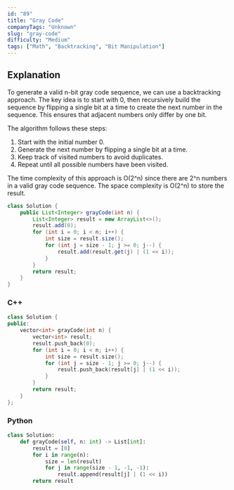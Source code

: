 ```yaml
---
id: "89"
title: "Gray Code"
companyTags: "Unknown"
slug: "gray-code"
difficulty: "Medium"
tags: ["Math", "Backtracking", "Bit Manipulation"]
---
```


## Explanation

To generate a valid n-bit gray code sequence, we can use a backtracking approach. The key idea is to start with 0, then recursively build the sequence by flipping a single bit at a time to create the next number in the sequence. This ensures that adjacent numbers only differ by one bit.

The algorithm follows these steps:
1. Start with the initial number 0.
2. Generate the next number by flipping a single bit at a time.
3. Keep track of visited numbers to avoid duplicates.
4. Repeat until all possible numbers have been visited.

The time complexity of this approach is O(2^n) since there are 2^n numbers in a valid gray code sequence. The space complexity is O(2^n) to store the result.
```java
class Solution {
    public List<Integer> grayCode(int n) {
        List<Integer> result = new ArrayList<>();
        result.add(0);
        for (int i = 0; i < n; i++) {
            int size = result.size();
            for (int j = size - 1; j >= 0; j--) {
                result.add(result.get(j) | (1 << i));
            }
        }
        return result;
    }
}
```

### C++
```cpp
class Solution {
public:
    vector<int> grayCode(int n) {
        vector<int> result;
        result.push_back(0);
        for (int i = 0; i < n; i++) {
            int size = result.size();
            for (int j = size - 1; j >= 0; j--) {
                result.push_back(result[j] | (1 << i));
            }
        }
        return result;
    }
};
```

### Python
```python
class Solution:
    def grayCode(self, n: int) -> List[int]:
        result = [0]
        for i in range(n):
            size = len(result)
            for j in range(size - 1, -1, -1):
                result.append(result[j] | (1 << i))
        return result
```